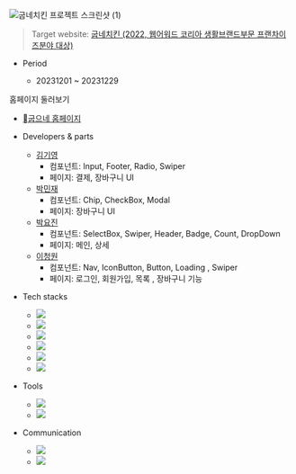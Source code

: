 ![굽네치킨 프로젝트 스크린샷 (1)](https://github.com/leechengwon/goobne/assets/141094801/c06946f6-2d8d-4cd6-91af-37d77ce8dae2)
> Target website: [굽네치킨 (2022, 웹어워드 코리아 생활브랜드부문 프랜차이즈분야 대상)](https://www.goobne.co.kr/index)

- Period

  - 20231201 ~ 20231229

홈페이지 둘러보기
<br/>
  - <a href="https://leechengwon.github.io/goobne/">굽으네 홈페이지</a>
 
- Developers & parts

  - <a href="https://github.com/kgy8987" target="_blank">김기영</a>
    - 컴포넌트: Input, Footer, Radio, Swiper
    - 페이지: 결제, 장바구니 UI
  - <a href="https://github.com/Jaylogg" target="_blank">박민재</a>
    - 컴포넌트: Chip, CheckBox, Modal
    - 페이지: 장바구니 UI
  - <a href="https://github.com/syon013" target="_blank">박요진</a>
    - 컴포넌트: SelectBox, Swiper, Header, Badge, Count, DropDown
    - 페이지: 메인, 상세
  - <a href="https://github.com/leechengwon" target="_blank">이청원</a>
    - 컴포넌트: Nav, IconButton, Button, Loading , Swiper
    - 페이지: 로그인, 회원가입, 목록 , 장바구니 기능 

- Tech stacks

  - <img src="https://img.shields.io/badge/React-%2320232a?style=flat-square&amp;logo=React&amp;logoColor=%2361DAFB">
  - <img src="https://img.shields.io/badge/styled_components-DB7093?style=flat-square&amp;logo=styled-components&amp;logoColor=white">
  - <img src="https://img.shields.io/badge/JavaScript-F7DF1E?style=flat-square&amp;logo=JavaScript&amp;logoColor=black">
  - <img src="https://img.shields.io/badge/Redux-764ABC?style=flat-square&amp;logo=Redux&amp;logoColor=white">
  - <img src="https://img.shields.io/badge/Vite-646CFF?style=flat-square&amp;logo=Vite&amp;logoColor=white">
  - <img src="https://img.shields.io/badge/Axios-5A29E4?style=flat-square&amp;logo=Axios&amp;logoColor=white">

- Tools

  - <img src="https://img.shields.io/badge/Visual Studio Code-007ACC?style=flat-square&amp;logo=VisualStudioCode&amp;logoColor=white">
  - <img src="https://img.shields.io/badge/Github-181717?style=flat-square&amp;logo=Github&amp;logoColor=white">

- Communication
  - <img src="https://img.shields.io/badge/Slack-4A154B?style=flat-square&amp;logo=slack&amp;logoColor=white">
  - <a href="https://saber-april-67d.notion.site/f468ac8714da4311b7db217baf2e2760" target="_blank"><img src="https://img.shields.io/badge/Notion-000000?style=flat-square&amp;logo=notion&amp;logoColor=white"></a>
